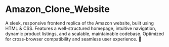 # Amazon_Clone_Website
A sleek, responsive frontend replica of the Amazon website, built using HTML &amp; CSS. Features a well-structured homepage, intuitive navigation, dynamic product listings, and a scalable, maintainable codebase. Optimized for cross-browser compatibility and seamless user experience. 🚀
